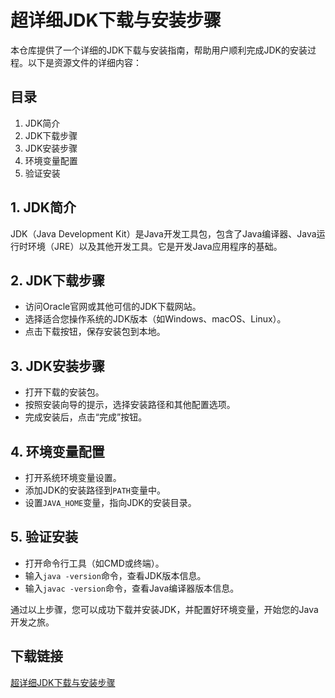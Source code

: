 # 超详细JDK下载与安装步骤

本仓库提供了一个详细的JDK下载与安装指南，帮助用户顺利完成JDK的安装过程。以下是资源文件的详细内容：

## 目录
1. JDK简介
2. JDK下载步骤
3. JDK安装步骤
4. 环境变量配置
5. 验证安装

## 1. JDK简介
JDK（Java Development Kit）是Java开发工具包，包含了Java编译器、Java运行时环境（JRE）以及其他开发工具。它是开发Java应用程序的基础。

## 2. JDK下载步骤
- 访问Oracle官网或其他可信的JDK下载网站。
- 选择适合您操作系统的JDK版本（如Windows、macOS、Linux）。
- 点击下载按钮，保存安装包到本地。

## 3. JDK安装步骤
- 打开下载的安装包。
- 按照安装向导的提示，选择安装路径和其他配置选项。
- 完成安装后，点击“完成”按钮。

## 4. 环境变量配置
- 打开系统环境变量设置。
- 添加JDK的安装路径到`PATH`变量中。
- 设置`JAVA_HOME`变量，指向JDK的安装目录。

## 5. 验证安装
- 打开命令行工具（如CMD或终端）。
- 输入`java -version`命令，查看JDK版本信息。
- 输入`javac -version`命令，查看Java编译器版本信息。

通过以上步骤，您可以成功下载并安装JDK，并配置好环境变量，开始您的Java开发之旅。

## 下载链接

[超详细JDK下载与安装步骤](https://pan.quark.cn/s/e5d30028e2a4)